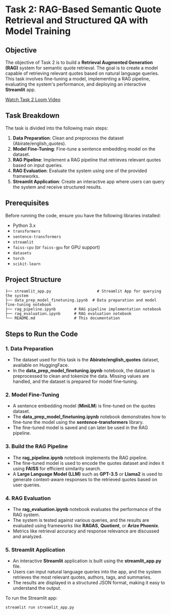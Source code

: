 
# **Task 2: RAG-Based Semantic Quote Retrieval and Structured QA with Model Training**

## **Objective**

The objective of Task 2 is to build a **Retrieval Augmented Generation (RAG)** system for semantic quote retrieval. The goal is to create a model capable of retrieving relevant quotes based on natural language queries. This task involves fine-tuning a model, implementing a RAG pipeline, evaluating the system's performance, and deploying an interactive **Streamlit** app.

[Watch Task 2 Loom Video](https://www.loom.com/share/ba711e73cdf44a1cbc22e939e287a921?sid=52bfdcde-d873-43af-9adf-86f3f0227445)

## **Task Breakdown**

The task is divided into the following main steps:

1. **Data Preparation**: Clean and preprocess the dataset (Abirate/english_quotes).
2. **Model Fine-Tuning**: Fine-tune a sentence embedding model on the dataset.
3. **RAG Pipeline**: Implement a RAG pipeline that retrieves relevant quotes based on input queries.
4. **RAG Evaluation**: Evaluate the system using one of the provided frameworks.
5. **Streamlit Application**: Create an interactive app where users can query the system and receive structured results.

## **Prerequisites**

Before running the code, ensure you have the following libraries installed:

- Python 3.x
- `transformers`
- `sentence-transformers`
- `streamlit`
- `faiss-cpu` (or `faiss-gpu` for GPU support)
- `datasets`
- `torch`
- `scikit-learn`


## **Project Structure**

```
├── streamlit_app.py                    # Streamlit App for querying the system
├── data_prep_model_finetuning.ipynb  # Data preparation and model fine-tuning notebook
├── rag_pipeline.ipynb        # RAG pipeline implementation notebook
├── rag_evaluation.ipynb      # RAG evaluation notebook
└── README.md                 # This documentation
```

## **Steps to Run the Code**

### 1. **Data Preparation**

- The dataset used for this task is the **Abirate/english_quotes** dataset, available on HuggingFace.
- In the **data_prep_model_finetuning.ipynb** notebook, the dataset is preprocessed to clean and tokenize the data. Missing values are handled, and the dataset is prepared for model fine-tuning.

### 2. **Model Fine-Tuning**

- A sentence embedding model (**MiniLM**) is fine-tuned on the quotes dataset.
- The **data_prep_model_finetuning.ipynb** notebook demonstrates how to fine-tune the model using the **sentence-transformers** library.
- The fine-tuned model is saved and can later be used in the RAG pipeline.

### 3. **Build the RAG Pipeline**

- The **rag_pipeline.ipynb** notebook implements the RAG pipeline.
- The fine-tuned model is used to encode the quotes dataset and index it using **FAISS** for efficient similarity search.
- A **Large Language Model (LLM)** such as **GPT-3.5** or **Llama2** is used to generate context-aware responses to the retrieved quotes based on user queries.

### 4. **RAG Evaluation**

- The **rag_evaluation.ipynb** notebook evaluates the performance of the RAG system.
- The system is tested against various queries, and the results are evaluated using frameworks like **RAGAS**, **Quotient**, or **Arize Phoenix**.
- Metrics like retrieval accuracy and response relevance are discussed and analyzed.

### 5. **Streamlit Application**

- An interactive **Streamlit** application is built using the **streamlit_app.py** file.
- Users can input natural language queries into the app, and the system retrieves the most relevant quotes, authors, tags, and summaries.
- The results are displayed in a structured JSON format, making it easy to understand the output.

To run the Streamlit app:

```bash
streamlit run streamlit_app.py
```
